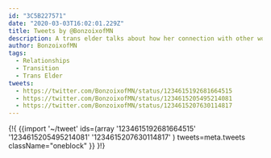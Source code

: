 ```yaml
---
id: "3C5B227571"
date: "2020-03-03T16:02:01.229Z"
title: Tweets by @BonzoixofMN
description: A trans elder talks about how her connection with other women improved post-transition.
author: BonzoixofMN
tags:
  - Relationships
  - Transition
  - Trans Elder
tweets:
  - https://twitter.com/BonzoixofMN/status/1234615192681664515
  - https://twitter.com/BonzoixofMN/status/1234615205495214081
  - https://twitter.com/BonzoixofMN/status/1234615207630114817
---
```

{!{
  {{import '~/tweet' ids=(array
    '1234615192681664515'
    '1234615205495214081'
    '1234615207630114817'
  ) tweets=meta.tweets className="oneblock" }}
}!}

